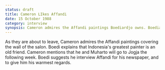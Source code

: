 ```yaml
---
status: draft
title: Cameron LIkes Affandi
date: 15 October 1988
category: interview
synopsis: Cameron admires the Affandi paintings Boediardjo owns. Boediardjo is pleased, and suggests Cameron visit the artist whenever he travels to Jogja.
---
```

As they are about to leave, Cameron admires the Affandi paintings covering the wall of the salon. Boedi explains that Indonesia's greatest painter is an old friend. Cameron mentions that he and Muharto will go to Jogja the following week. Boedi suggests he interview Affandi for his newspaper, and to give him his warmest regards. 
